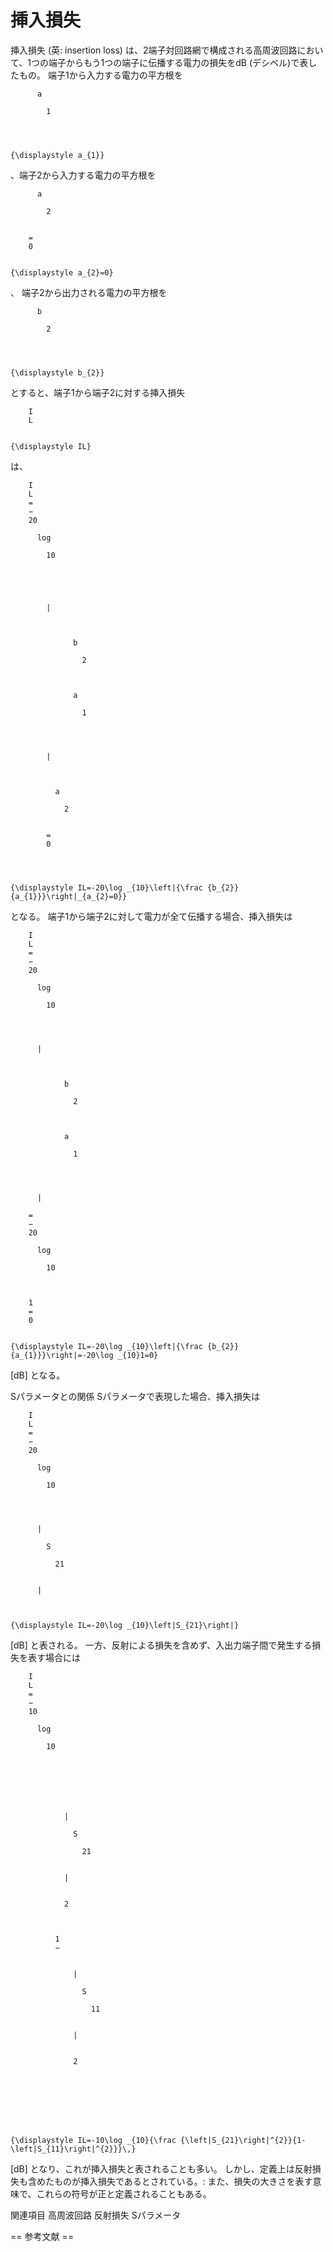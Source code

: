 # 挿入損失

挿入損失 (英: insertion loss) は、2端子対回路網で構成される高周波回路において、1つの端子からもう1つの端子に伝播する電力の損失をdB (デシベル)で表したもの。
端子1から入力する電力の平方根を 
  
    
      
        
          a
          
            1
          
        
      
    
    {\displaystyle a_{1}}
  
、端子2から入力する電力の平方根を 
  
    
      
        
          a
          
            2
          
        
        =
        0
      
    
    {\displaystyle a_{2}=0}
  
、
端子2から出力される電力の平方根を 
  
    
      
        
          b
          
            2
          
        
      
    
    {\displaystyle b_{2}}
  
 とすると、端子1から端子2に対する挿入損失  
  
    
      
        I
        L
      
    
    {\displaystyle IL}
  
 は、

  
    
      
        I
        L
        =
        −
        20
        
          log
          
            10
          
        
        ⁡
        
          
            |
            
              
                
                  b
                  
                    2
                  
                
                
                  a
                  
                    1
                  
                
              
            
            |
          
          
            
              a
              
                2
              
            
            =
            0
          
        
      
    
    {\displaystyle IL=-20\log _{10}\left|{\frac {b_{2}}{a_{1}}}\right|_{a_{2}=0}}
  

となる。
端子1から端子2に対して電力が全て伝播する場合、挿入損失は

  
    
      
        I
        L
        =
        −
        20
        
          log
          
            10
          
        
        ⁡
        
          |
          
            
              
                b
                
                  2
                
              
              
                a
                
                  1
                
              
            
          
          |
        
        =
        −
        20
        
          log
          
            10
          
        
        ⁡
        1
        =
        0
      
    
    {\displaystyle IL=-20\log _{10}\left|{\frac {b_{2}}{a_{1}}}\right|=-20\log _{10}1=0}
  
 [dB]
となる。

Sパラメータとの関係
Sパラメータで表現した場合、挿入損失は

  
    
      
        I
        L
        =
        −
        20
        
          log
          
            10
          
        
        ⁡
        
          |
          
            S
            
              21
            
          
          |
        
      
    
    {\displaystyle IL=-20\log _{10}\left|S_{21}\right|}
  
 [dB]
と表される。
一方、反射による損失を含めず、入出力端子間で発生する損失を表す場合には

  
    
      
        I
        L
        =
        −
        10
        
          log
          
            10
          
        
        ⁡
        
          
            
              
                |
                
                  S
                  
                    21
                  
                
                |
              
              
                2
              
            
            
              1
              −
              
                
                  |
                  
                    S
                    
                      11
                    
                  
                  |
                
                
                  2
                
              
            
          
        
        
      
    
    {\displaystyle IL=-10\log _{10}{\frac {\left|S_{21}\right|^{2}}{1-\left|S_{11}\right|^{2}}}\,}
  
 [dB]
となり、これが挿入損失と表されることも多い。
しかし、定義上は反射損失も含めたものが挿入損失であるとされている。: 
また、損失の大きさを表す意味で、これらの符号が正と定義されることもある。

関連項目
高周波回路
反射損失
Sパラメータ


== 参考文献 ==